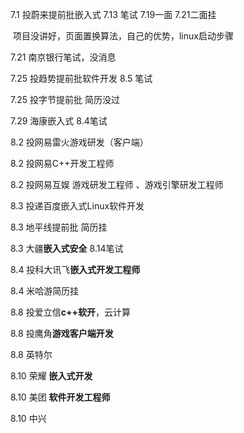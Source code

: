 7.1 投蔚来提前批嵌入式 7.13 笔试 7.19一面 7.21二面挂 

​	项目没讲好，页面置换算法，自己的优势，linux启动步骤

7.21 南京银行笔试，没消息

7.25 投趋势提前批软件开发 8.5 笔试

7.25 投字节提前批 简历没过

7.29 海康嵌入式 8.4笔试



8.2 投网易雷火游戏研发（客户端）

8.2 投网易C++开发工程师

8.2 投网易互娱 游戏研发工程师 、游戏引擎研发工程师

8.3 投递百度嵌入式Linux软件开发

8.3 地平线提前批 简历挂

8.3 大疆**嵌入式安全** 8.14笔试

8.4 投科大讯飞**嵌入式开发工程师**

8.4 米哈游简历挂



8.8 投爱立信**c++软开**，云计算

8.8 投鹰角**游戏客户端开发**

8.8 英特尔



8.10 荣耀 **嵌入式开发**

8.10 美团 **软件开发工程师**

8.10 中兴
